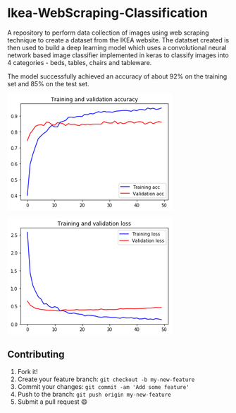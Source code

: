 # Ikea-WebScraping-Classification

A repository to perform data collection of images using web scraping technique to create a dataset from the IKEA website. The datatset created is then used to build a deep learning model which uses a convolutional neural network based image classifier implemented in keras to classify images into 4 categories - beds, tables, chairs and tableware.

The model successfully achieved an accuracy of about 92% on the training set and 85% on the test set.

![Accuracy](accuracy.png)

![Loss](loss.png)

## Contributing
1. Fork it!
2. Create your feature branch: `git checkout -b my-new-feature`
3. Commit your changes: `git commit -am 'Add some feature'`
4. Push to the branch: `git push origin my-new-feature`
5. Submit a pull request :smile: